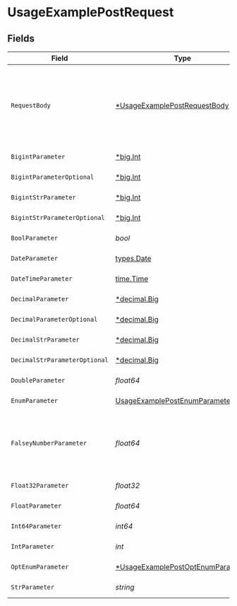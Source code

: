 # UsageExamplePostRequest


## Fields

| Field                                                                                            | Type                                                                                             | Required                                                                                         | Description                                                                                      | Example                                                                                          |
| ------------------------------------------------------------------------------------------------ | ------------------------------------------------------------------------------------------------ | ------------------------------------------------------------------------------------------------ | ------------------------------------------------------------------------------------------------ | ------------------------------------------------------------------------------------------------ |
| `RequestBody`                                                                                    | [*UsageExamplePostRequestBody](../../models/operations/usageexamplepostrequestbody.md)           | :heavy_minus_sign:                                                                               | A request body that contains fields with different formats for testing example generation        |                                                                                                  |
| `BigintParameter`                                                                                | [*big.Int](https://pkg.go.dev/math/big#Int)                                                      | :heavy_check_mark:                                                                               | An bigint parameter                                                                              |                                                                                                  |
| `BigintParameterOptional`                                                                        | [*big.Int](https://pkg.go.dev/math/big#Int)                                                      | :heavy_minus_sign:                                                                               | An bigint parameter                                                                              |                                                                                                  |
| `BigintStrParameter`                                                                             | [*big.Int](https://pkg.go.dev/math/big#Int)                                                      | :heavy_check_mark:                                                                               | An bigint parameter                                                                              |                                                                                                  |
| `BigintStrParameterOptional`                                                                     | [*big.Int](https://pkg.go.dev/math/big#Int)                                                      | :heavy_minus_sign:                                                                               | An bigint parameter                                                                              |                                                                                                  |
| `BoolParameter`                                                                                  | *bool*                                                                                           | :heavy_check_mark:                                                                               | A boolean parameter                                                                              |                                                                                                  |
| `DateParameter`                                                                                  | [types.Date](../../types/date.md)                                                                | :heavy_check_mark:                                                                               | A date parameter                                                                                 |                                                                                                  |
| `DateTimeParameter`                                                                              | [time.Time](https://pkg.go.dev/time#Time)                                                        | :heavy_check_mark:                                                                               | A date time parameter                                                                            |                                                                                                  |
| `DecimalParameter`                                                                               | [*decimal.Big](https://pkg.go.dev/github.com/ericlagergren/decimal#Big)                          | :heavy_check_mark:                                                                               | A decimal parameter                                                                              |                                                                                                  |
| `DecimalParameterOptional`                                                                       | [*decimal.Big](https://pkg.go.dev/github.com/ericlagergren/decimal#Big)                          | :heavy_minus_sign:                                                                               | A decimal parameter                                                                              |                                                                                                  |
| `DecimalStrParameter`                                                                            | [*decimal.Big](https://pkg.go.dev/github.com/ericlagergren/decimal#Big)                          | :heavy_check_mark:                                                                               | A decimal parameter                                                                              |                                                                                                  |
| `DecimalStrParameterOptional`                                                                    | [*decimal.Big](https://pkg.go.dev/github.com/ericlagergren/decimal#Big)                          | :heavy_minus_sign:                                                                               | A decimal parameter                                                                              |                                                                                                  |
| `DoubleParameter`                                                                                | *float64*                                                                                        | :heavy_check_mark:                                                                               | A double parameter                                                                               |                                                                                                  |
| `EnumParameter`                                                                                  | [UsageExamplePostEnumParameter](../../models/operations/usageexamplepostenumparameter.md)        | :heavy_check_mark:                                                                               | An enum parameter                                                                                |                                                                                                  |
| `FalseyNumberParameter`                                                                          | *float64*                                                                                        | :heavy_check_mark:                                                                               | A number parameter that contains a falsey example value                                          | 0                                                                                                |
| `Float32Parameter`                                                                               | *float32*                                                                                        | :heavy_check_mark:                                                                               | A float32 parameter                                                                              |                                                                                                  |
| `FloatParameter`                                                                                 | *float64*                                                                                        | :heavy_check_mark:                                                                               | A float parameter                                                                                |                                                                                                  |
| `Int64Parameter`                                                                                 | *int64*                                                                                          | :heavy_check_mark:                                                                               | An int64 parameter                                                                               |                                                                                                  |
| `IntParameter`                                                                                   | *int*                                                                                            | :heavy_check_mark:                                                                               | An integer parameter                                                                             |                                                                                                  |
| `OptEnumParameter`                                                                               | [*UsageExamplePostOptEnumParameter](../../models/operations/usageexamplepostoptenumparameter.md) | :heavy_minus_sign:                                                                               | An enum parameter                                                                                | value3                                                                                           |
| `StrParameter`                                                                                   | *string*                                                                                         | :heavy_check_mark:                                                                               | A string parameter                                                                               | example 1                                                                                        |